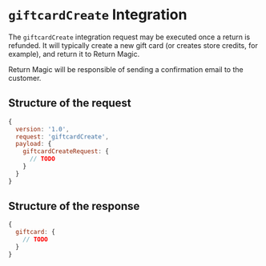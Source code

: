 # `giftcardCreate` Integration
The `giftcardCreate` integration request may be executed once a return is refunded. It will
typically create a new gift card (or creates store credits, for example), and return it to Return Magic.

Return Magic will be responsible of sending a confirmation email to the customer.


## Structure of the request
```js
{
  version: '1.0',
  request: 'giftcardCreate',
  payload: {
    giftcardCreateRequest: {
      // TODO
    }
  }
}
```

## Structure of the response
```js
{
  giftcard: {
    // TODO
  }
}
```